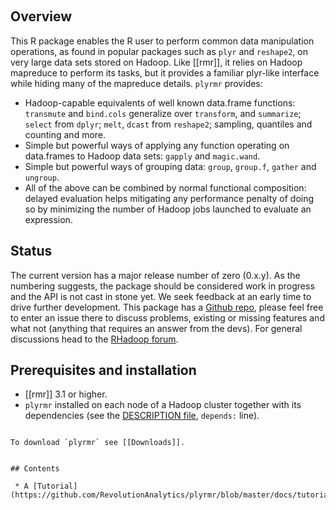 &nbsp;
## Overview

This R package enables the R user to perform common data manipulation operations, as found in popular packages such as `plyr` and `reshape2`, on very large data sets stored on Hadoop. Like [[rmr]], it relies on Hadoop mapreduce to perform its tasks, but it provides a familiar plyr-like interface while hiding many of the mapreduce details. `plyrmr` provides:

* Hadoop-capable equivalents of well known data.frame functions: `transmute` and `bind.cols` generalize over `transform`, and `summarize`;  `select` from `dplyr`; `melt`, `dcast` from `reshape2`; sampling, quantiles and counting and more.
* Simple but powerful ways of applying any function operating on data.frames to Hadoop data sets: `gapply` and `magic.wand`.
* Simple but powerful ways of grouping data: `group`, `group.f`, `gather` and `ungroup`.
* All of the above can be combined by normal functional composition: delayed evaluation helps mitigating any performance penalty of doing so by minimizing the number of Hadoop jobs launched to evaluate an expression.
 
## Status
The current version has a major release number of zero (0.x.y). As the numbering suggests, the package should be considered work in progress and the API is not cast in stone yet. We seek feedback at an early time to drive further development.
This package has a [Github repo](http://github/com/RevolutionAnalytics/plyrmr), please feel free to enter an issue there to discuss problems, existing or missing features and what not (anything that requires an answer from the devs). For general discussions head to the [RHadoop forum](https://groups.google.com/forum/?hl=en-US&fromgroups#!forum/rhadoop).


## Prerequisites and installation

 * [[rmr]] 3.1 or higher.
 * `plyrmr` installed on each node of a Hadoop cluster together with its dependencies (see the [DESCRIPTION file](https://github.com/RevolutionAnalytics/plyrmr/blob/master/DESCRIPTION), `depends:` line). 
```

To download `plyrmr` see [[Downloads]].
 
 
## Contents

 * A [Tutorial](https://github.com/RevolutionAnalytics/plyrmr/blob/master/docs/tutorial.md)